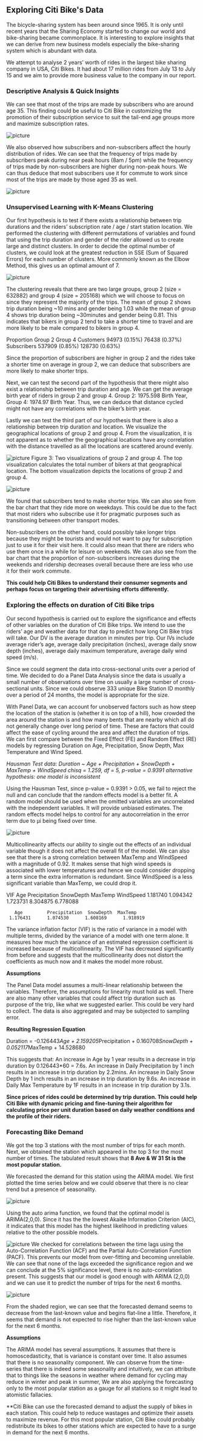 ## Exploring Citi Bike's Data

The bicycle-sharing system has been around since 1965. It is only until recent years that the Sharing Economy started to change our world and bike-sharing became commonplace. It is interesting to explore insights that we can derive from new business models especially the bike-sharing system which is abundant with data. 

We attempt to analyse 2 years’ worth of rides in the largest bike sharing company in USA, Citi Bikes. It had about 17 million rides from July 13 to July 15 and we aim to provide more business value to the company in our report.

### Descriptive Analysis & Quick Insights

We can see that most of the trips are made by subscribers who are around age 35. This finding could be useful to Citi Bike in customizing the promotion of their subscription service to suit the tail-end age groups more and maximize subscription rates.

![picture](1.png)

We also observed how subscribers and non-subscribers affect the hourly distribution of rides. We can see that the frequency of trips made by subscribers peak during near peak hours (8am / 5pm) while the frequency of trips made by non-subscribers are higher during non-peak hours. We can thus deduce that most subscribers use it for commute to work since most of the trips are made by those aged 35 as well.

![picture](2.png)

### Unsupervised Learning with K-Means Clustering 
Our first hypothesis is to test if there exists a relationship between trip durations and the riders’ subscription rate / age / start station location. We performed the clustering with different permutations of variables and found that using the trip duration and gender of the rider allowed us to create large and distinct clusters. In order to decide the optimal number of clusters, we could look at the greatest reduction in SSE (Sum of Squared Errors) for each number of clusters. More commonly known as the Elbow Method, this gives us an optimal amount of 7. 

![picture](3.png)

The clustering reveals that there are two large groups, group 2 (size = 632882) and group 4 (size = 205168) which we will choose to focus on since they represent the majority of the trips. The mean of group 2 shows trip duration being ~10 mins and gender being 1.03 while the mean of group 4 shows trip duration being ~30minutes and gender being 0.81. This indicates that bikers in group 2 tend to take a shorter time to travel and are more likely to be male compared to bikers in group 4.

Proportion   Group 2        Group 4
Customers    94973 (0.15%)  76438 (0.37%)
Subscribers  537909 (0.85%) 128730 (0.63%)

Since the proportion of subscribers are higher in group 2 and the rides take a shorter time on average in group 2, we can deduce that subscribers are more likely to make shorter trips. 

Next, we can test the second part of the hypothesis that there might also exist a relationship between trip duration and age. We can get the average birth year of riders in group 2 and group 4.
Group 2: 1975.598 Birth Year, Group 4: 1974.97 Birth Year. 
Thus, we can deduce that distance cycled might not have any correlations with the biker’s birth year.

Lastly we can test the third part of our hypothesis that there is also a relationship between trip duration and location. We visualize the geographical locations of group 2 and group 4. From the visualization, it is not apparent as to whether the geographical locations have any correlation with the distance travelled as all the locations are scattered around evenly.

![picture](4.png)
Figure 3: Two visualizations of group 2 and group 4. The top visualization calculates the total number of bikers at that geographical location. The bottom visualization depicts the locations of group 2 and group 4. 

![picture](5.png)

We found that subscribers tend to make shorter trips. We can also see from the bar chart that they ride more on weekdays. This could be due to the fact that most riders who subscribe use it for pragmatic purposes such as transitioning between other transport modes. 

Non-subscribers on the other hand, could possibly take longer trips because they might be tourists and would not want to pay for subscription just to use it for their visit here. It could also mean that there are riders who use them once in a while for leisure on weekends. We can also see from the bar chart that the proportion of non-subscribers increases during the weekends and ridership decreases overall because there are less who use it for their work commute. 

**This could help Citi Bikes to understand their consumer segments and perhaps focus on targeting their advertising efforts differently.**

### Exploring the effects on duration of Citi Bike trips
Our second hypothesis is carried out to explore the significance and effects of other variables on the duration of Citi Bike trips. We intend to use the riders’ age and weather data for that day to predict how long Citi Bike trips will take. Our DV is the average duration in minutes per trip. Our IVs include average rider’s age, average daily precipitation (inches), average daily snow depth (inches), average daily maximum temperature, average daily wind speed (m/s).

Since we could segment the data into cross-sectional units over a period of time. We decided to do a Panel Data Analysis since the data is usually a small number of observations over time on usually a large number of cross-sectional units. Since we could observe 333 unique Bike Station ID monthly over a period of 24 months, the model is appropriate for the size. 

With Panel Data, we can account for unobserved factors such as how steep the location of the station is (whether it is on top of a hill), how crowded the area around the station is and how many bents that are nearby which all do not generally change over long period of time. These are factors that could affect the ease of cycling around the area and affect the duration of trips. 
We can first compare between the Fixed Effect (FE) and Random Effect (RE) models by regressing Duration on Age, Precipitation, Snow Depth, Max Temperature and Wind Speed.

_Hausman Test
data:  Duration ~ Age + Precipitation + SnowDepth + MaxTemp + WindSpeed
chisq = 1.259, df = 5, p-value = 0.9391
alternative hypothesis: one model is inconsistent_

Using the Hausman Test,  since p-value = 0.9391 > 0.05, we fail to reject the null and can conclude that the random effects model is a better fit. A random model should be used when the omitted variables are uncorrelated with the independent variables. It will provide unbiased estimates. The random effects model helps to control for any autocorrelation in the error term due to μi being fixed over time.

![picture](6.png)

Multicollinearity affects our ability to single out the effects of an individual variable though it does not affect the overall fit of the model.  We can also see that there is a strong correlation between MaxTemp and WindSpeed with a magnitude of 0.92. It makes sense that high wind speeds is associated with lower temperatures and hence we could consider dropping a term since the extra information is redundant. Since WindSpeed is a less significant variable than MaxTemp, we could drop it.

VIF
       Age         Precipitation  SnowDepth    MaxTemp    WindSpeed 
     1.181740      1.094342      1.723731      8.304875      6.778088

       Age         Precipitation  SnowDepth  MaxTemp 
     1.176431      1.074530      1.608169      1.918919 

The variance inflation factor (VIF) is the ratio of variance in a model with multiple terms, divided by the variance of a model with one term alone. It measures how much the variance of an estimated regression coefficient is increased because of multicollinearity.
The VIF has decreased significantly from before and suggests that the multicollinearity does not distort the coefficients as much now and it makes the model more robust.

**Assumptions**

The Panel Data model assumes a multi-linear relationship between the variables. Therefore, the assumptions for linearity must hold as well. There are also many other variables that could affect trip duration such as purpose of the trip, like what we suggested earlier. This could be very hard to collect. The data is also aggregated and may be subjected to sampling error.

**Resulting Regression Equation**

Duration = -0.126443*Age + 2.159205*Precipitation + 0.160708*SnowDepth + 0.052117*MaxTemp + 14.528680

This suggests that:
An increase in Age by 1 year results in a decrease in trip duration by 0.126443*60 = 7.6s.
An increase in Daily Precipitation by 1 inch results in an increase in trip duration by 2.2mins.
An increase in Daily Snow Depth by 1 inch results in an increase in trip duration by 9.6s.
An increase in Daily Max Temperature by 1F results in an increase in trip duration by 3.1s.

**Since prices of rides could be determined by trip duration. This could help Citi Bike with dynamic pricing and fine-tuning their algorithm for calculating price per unit duration based on daily weather conditions and the profile of their riders.**

### Forecasting Bike Demand
We got the top 3 stations with the most number of trips for each month. Next, we obtained the station which appeared in the top 3 for the most number of times. The tabulated result shows that **8 Ave & W 31 St is the most popular station.**

We forecasted the demand for this station using the ARIMA model. We first plotted the time series below and we could observe that there is no clear trend but a presence of seasonality.

![picture](7.jpg)

Using the auto arima function, we found that the optimal model is ARIMA(2,0,0). Since it has the the lowest Akaike Information Criterion (AIC), it indicates that this model has the highest likelihood in predicting values relative to the other possible models.

![picture](8.jpg)
We checked for correlations between the time lags using the Auto-Correlation Function (ACF) and the Partial Auto-Correlation Function (PACF). This prevents our model from over-fitting and becoming unreliable. We can see that none of the lags exceeded the significance region and we can conclude at the 5% significance level, there is no auto-correlation present. This suggests that our model is good enough with ARIMA (2,0,0) and we can use it to predict the number of trips for the next 6 months. 

![picture](9.jpg)

From the shaded region, we can see that the forecasted demand seems to decrease from the last-known value and begins flat-line a little. Therefore, it seems that demand is not expected to rise higher than the last-known value for the next 6 months. 

**Assumptions**

The ARIMA model has several assumptions. It assumes that there is homoscedasticity, that is variance is constant over time. It also assumes that there is no seasonality component. We can observe from the time-series that there is indeed some seasonality and intuitively, we can attribute that to things like the seasons in weather where demand for cycling may reduce in winter and peak in summer, We are also applying the forecasting only to the most popular station as a gauge for all stations so it might lead to atomistic fallacies.

**Citi Bike can use the forecasted demand to adjust the supply of bikes in each station. This could help to reduce wastages and optimize their assets to maximize revenue. For this most popular station, Citi Bike could probably redistribute its bikes to other stations which are expected to have to a surge in demand for the next 6 months.
